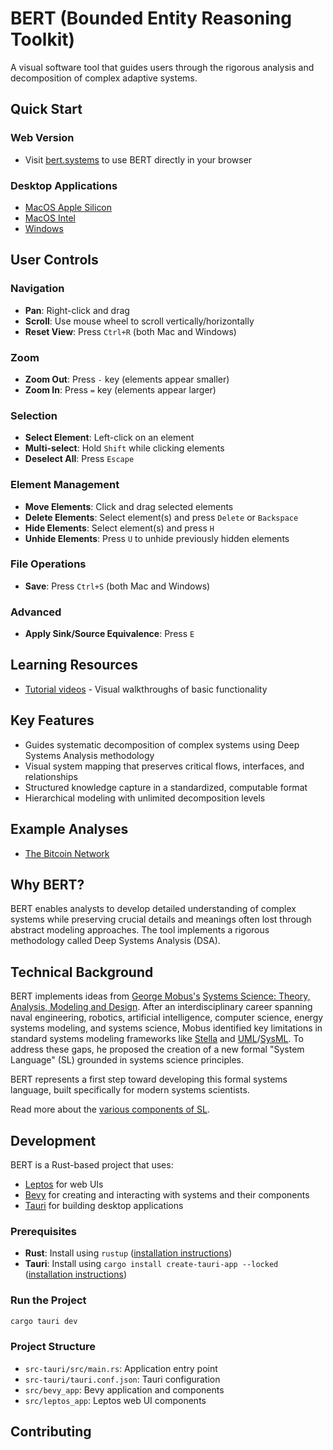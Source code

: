 # BERT (Bounded Entity Reasoning Toolkit)

A visual software tool that guides users through the rigorous analysis and decomposition of complex adaptive systems.

## Quick Start

### Web Version
- Visit [bert.systems](https://bert.systems/) to use BERT directly in your browser

### Desktop Applications
- [MacOS Apple Silicon](https://github.com/halcyonic-systems/bert/releases/download/v0.1.0-beta/bert_0.1.0_aarch64.dmg)
- [MacOS Intel](https://github.com/halcyonic-systems/bert/releases/download/v0.1.0-beta/bert_0.1.0_x64.dmg)
- [Windows](https://github.com/halcyonic-systems/bert/releases/download/v0.1.0-beta/bert.exe)

## User Controls

### Navigation
- **Pan**: Right-click and drag
- **Scroll**: Use mouse wheel to scroll vertically/horizontally
- **Reset View**: Press `Ctrl+R` (both Mac and Windows)

### Zoom
- **Zoom Out**: Press `-` key (elements appear smaller)
- **Zoom In**: Press `=` key (elements appear larger)

### Selection
- **Select Element**: Left-click on an element
- **Multi-select**: Hold `Shift` while clicking elements
- **Deselect All**: Press `Escape`

### Element Management
- **Move Elements**: Click and drag selected elements
- **Delete Elements**: Select element(s) and press `Delete` or `Backspace`
- **Hide Elements**: Select element(s) and press `H`
- **Unhide Elements**: Press `U` to unhide previously hidden elements

### File Operations
- **Save**: Press `Ctrl+S` (both Mac and Windows)

### Advanced
- **Apply Sink/Source Equivalence**: Press `E`

## Learning Resources
- [Tutorial videos](https://github.com/halcyonic-systems/bert/blob/main/docs/Tutorials.md) - Visual walkthroughs of basic functionality

## Key Features

- Guides systematic decomposition of complex systems using Deep Systems Analysis methodology
- Visual system mapping that preserves critical flows, interfaces, and relationships
- Structured knowledge capture in a standardized, computable format
- Hierarchical modeling with unlimited decomposition levels

## Example Analyses

- [The Bitcoin Network](https://github.com/halcyonic-systems/bert/blob/main/btc.json)

## Why BERT?

BERT enables analysts to develop detailed understanding of complex systems while preserving crucial details and meanings often lost through abstract modeling approaches. The tool implements a rigorous methodology called Deep Systems Analysis (DSA).

## Technical Background

BERT implements ideas from [George Mobus's](https://directory.tacoma.uw.edu/employee/gmobus) [Systems Science: Theory, Analysis, Modeling and Design](https://link.springer.com/book/10.1007/978-3-030-93482-8). After an interdisciplinary career spanning naval engineering, robotics, artificial intelligence, computer science, energy systems modeling, and systems science, Mobus identified key limitations in standard systems modeling frameworks like [Stella](https://www.iseesystems.com/store/products/stella-online.aspx) and [UML](https://www.uml.org/)/[SysML](https://sysml.org/). To address these gaps, he proposed the creation of a new formal "System Language" (SL) grounded in systems science principles.

BERT represents a first step toward developing this formal systems language, built specifically for modern systems scientists.

Read more about the [various components of SL](https://github.com/halcyonic-systems/bert/blob/main/research/system%20language/system_language.md).

## Development

BERT is a Rust-based project that uses:
- [Leptos](https://leptos.dev/) for web UIs
- [Bevy](https://bevyengine.org/) for creating and interacting with systems and their components
- [Tauri](https://v2.tauri.app/) for building desktop applications

### Prerequisites
- **Rust**: Install using `rustup` ([installation instructions](https://www.rust-lang.org/tools/install))
- **Tauri**: Install using `cargo install create-tauri-app --locked` ([installation instructions](https://v2.tauri.app/start/))

### Run the Project
```bash
cargo tauri dev
```

### Project Structure
- `src-tauri/src/main.rs`: Application entry point
- `src-tauri/tauri.conf.json`: Tauri configuration
- `src/bevy_app`: Bevy application and components
- `src/leptos_app`: Leptos web UI components

## Contributing

